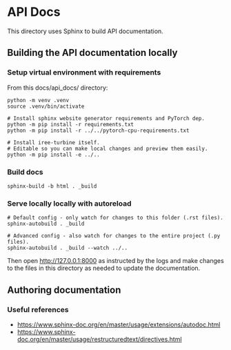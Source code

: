 # API Docs

This directory uses Sphinx to build API documentation.

<!-- ## Hosting on readthedocs -->
<!-- TODO: https://iree-turbine.readthedocs.io/ -->

## Building the API documentation locally

### Setup virtual environment with requirements

From this docs/api_docs/ directory:

```shell
python -m venv .venv
source .venv/bin/activate

# Install sphinx website generator requirements and PyTorch dep.
python -m pip install -r requirements.txt
python -m pip install -r ../../pytorch-cpu-requirements.txt

# Install iree-turbine itself.
# Editable so you can make local changes and preview them easily.
python -m pip install -e ../..
```

### Build docs

```shell
sphinx-build -b html . _build
```

### Serve locally locally with autoreload

```shell
# Default config - only watch for changes to this folder (.rst files).
sphinx-autobuild . _build

# Advanced config - also watch for changes to the entire project (.py files).
sphinx-autobuild . _build --watch ../..
```

Then open http://127.0.0.1:8000 as instructed by the logs and make changes to
the files in this directory as needed to update the documentation.

## Authoring documentation

### Useful references

* https://www.sphinx-doc.org/en/master/usage/extensions/autodoc.html
* https://www.sphinx-doc.org/en/master/usage/restructuredtext/directives.html
